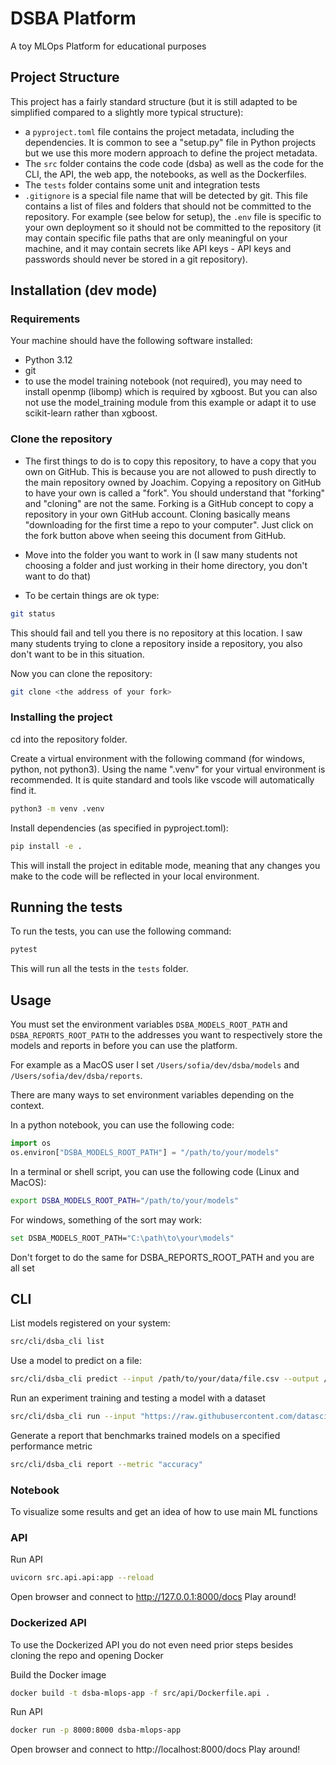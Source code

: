 # DSBA Platform

A toy MLOps Platform for educational purposes

## Project Structure

This project has a fairly standard structure (but it is still adapted to be simplified compared to a slightly more typical structure):

- a `pyproject.toml` file contains the project metadata, including the dependencies. It is common to see a "setup.py" file in Python projects but we use this more modern approach to define the project metadata.
- The `src` folder contains the code code (dsba) as well as the code for the CLI, the API, the web app, the notebooks, as well as the Dockerfiles.
- The `tests` folder contains some unit and integration tests
- `.gitignore` is a special file name that will be detected by git. This file contains a list of files and folders that should not be committed to the repository. For example (see below for setup), the `.env` file is specific to your own deployment so it should not be committed to the repository (it may contain specific file paths that are only meaningful on your machine, and it may contain secrets like API keys - API keys and passwords should never be stored in a git repository).

## Installation (dev mode)

### Requirements

Your machine should have the following software installed:

- Python 3.12
- git
- to use the model training notebook (not required), you may need to install openmp (libomp) which is required by xgboost. But you can also not use the model_training module from this example or adapt it to use scikit-learn rather than xgboost.

### Clone the repository

- The first things to do is to copy this repository, to have a copy that you own on GitHub. This is because you are not allowed to push directly to the main repository owned by Joachim. Copying a repository on GitHub to have your own is called a "fork". You should understand that "forking" and "cloning" are not the same. Forking is a GitHub concept to copy a repository in your own GitHub account. Cloning basically means "downloading for the first time a repo to your computer". Just click on the fork button above when seeing this document from GitHub.

- Move into the folder you want to work in (I saw many students not choosing a folder and just working in their home directory, you don't want to do that)

- To be certain things are ok type:

```bash
git status
```

This should fail and tell you there is no repository at this location. I saw many students trying to clone a repository inside a repository, you also don't want to be in this situation.

Now you can clone the repository:

```bash
git clone <the address of your fork>
```

### Installing the project

cd into the repository folder.

Create a virtual environment with the following command (for windows, python, not python3).
Using the name ".venv" for your virtual environment is recommended.
It is quite standard and tools like vscode will automatically find it.

```bash
python3 -m venv .venv
```

Install dependencies (as specified in pyproject.toml):

```bash
pip install -e .
```

This will install the project in editable mode, meaning that any changes you make to the code will be reflected in your local environment.

## Running the tests

To run the tests, you can use the following command:

```bash
pytest
```

This will run all the tests in the `tests` folder.

## Usage

You must set the environment variables `DSBA_MODELS_ROOT_PATH` and `DSBA_REPORTS_ROOT_PATH` to the addresses you want to respectively store the models and reports in before you can use the platform.

For example as a MacOS user I set `/Users/sofia/dev/dsba/models` and `/Users/sofia/dev/dsba/reports`.

There are many ways to set environment variables depending on the context.

In a python notebook, you can use the following code:

```python
import os
os.environ["DSBA_MODELS_ROOT_PATH"] = "/path/to/your/models"
```

In a terminal or shell script, you can use the following code (Linux and MacOS):

```bash
export DSBA_MODELS_ROOT_PATH="/path/to/your/models"
```

For windows, something of the sort may work:

```bash
set DSBA_MODELS_ROOT_PATH="C:\path\to\your\models"
```
Don't forget to do the same for DSBA_REPORTS_ROOT_PATH and you are all set

## CLI

List models registered on your system:

```bash
src/cli/dsba_cli list
```

Use a model to predict on a file:

```bash
src/cli/dsba_cli predict --input /path/to/your/data/file.csv --output /path/to/your/output/file.csv --model-id your_model_id
```

Run an experiment training and testing a model with a dataset

```bash
src/cli/dsba_cli run --input "https://raw.githubusercontent.com/datasciencedojo/datasets/refs/heads/master/titanic.csv" --target "Survived" --model-id "titanic_model"
```

Generate a report that benchmarks trained models on a specified performance metric

```bash
src/cli/dsba_cli report --metric "accuracy"
```

### Notebook

To visualize some results and get an idea of how to use main ML functions

### API

Run API
```bash
uvicorn src.api.api:app --reload
```

Open browser and connect to http://127.0.0.1:8000/docs
Play around!

### Dockerized API

To use the Dockerized API you do not even need prior steps besides cloning the repo and opening Docker

Build the Docker image
```bash
docker build -t dsba-mlops-app -f src/api/Dockerfile.api .
```

Run API
```bash
docker run -p 8000:8000 dsba-mlops-app
```

Open browser and connect to http://localhost:8000/docs
Play around!